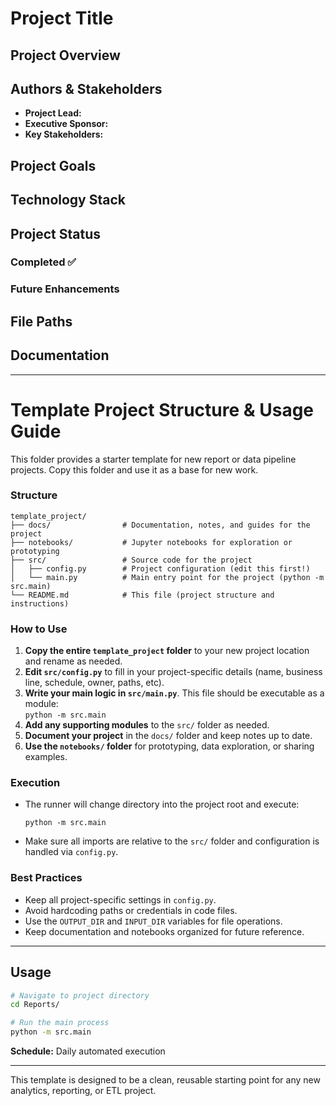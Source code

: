 # Project Title

## Project Overview

## Authors & Stakeholders
- **Project Lead:** 
- **Executive Sponsor:** 
- **Key Stakeholders:**

## Project Goals

## Technology Stack

## Project Status
### Completed ✅

### Future Enhancements

## File Paths

## Documentation

---

# Template Project Structure & Usage Guide

This folder provides a starter template for new report or data pipeline projects. Copy this folder and use it as a base for new work.

### Structure
```
template_project/
├── docs/                # Documentation, notes, and guides for the project
├── notebooks/           # Jupyter notebooks for exploration or prototyping
├── src/                 # Source code for the project
│   ├── config.py        # Project configuration (edit this first!)
│   └── main.py          # Main entry point for the project (python -m src.main)
└── README.md            # This file (project structure and instructions)
```

### How to Use

1. **Copy the entire `template_project` folder** to your new project location and rename as needed.
2. **Edit `src/config.py`** to fill in your project-specific details (name, business line, schedule, owner, paths, etc).
3. **Write your main logic in `src/main.py`**. This file should be executable as a module:  
   `python -m src.main`
4. **Add any supporting modules** to the `src/` folder as needed.
5. **Document your project** in the `docs/` folder and keep notes up to date.
6. **Use the `notebooks/` folder** for prototyping, data exploration, or sharing examples.

### Execution

- The runner will change directory into the project root and execute:
  ```
  python -m src.main
  ```
- Make sure all imports are relative to the `src/` folder and configuration is handled via `config.py`.

### Best Practices

- Keep all project-specific settings in `config.py`.
- Avoid hardcoding paths or credentials in code files.
- Use the `OUTPUT_DIR` and `INPUT_DIR` variables for file operations.
- Keep documentation and notebooks organized for future reference.

---

## Usage
```bash
# Navigate to project directory
cd Reports/

# Run the main process
python -m src.main
```

**Schedule:** Daily automated execution

---

This template is designed to be a clean, reusable starting point for any new analytics, reporting, or ETL project.

